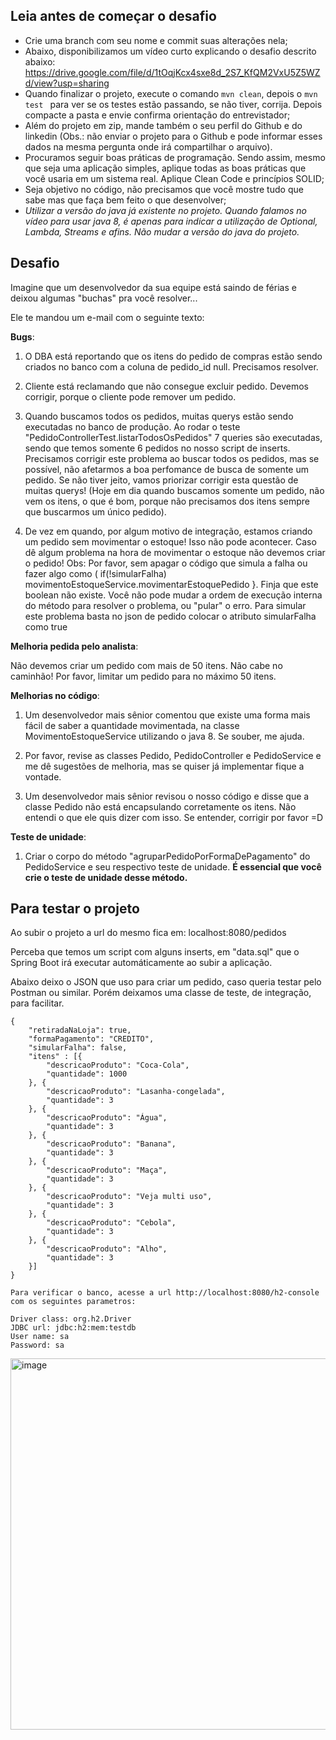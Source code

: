 ## Leia antes de começar o desafio ##  
- Crie uma branch com seu nome e commit suas alterações nela;
- Abaixo, disponibilizamos um vídeo curto explicando o desafio descrito abaixo: https://drive.google.com/file/d/1tOqjKcx4sxe8d_2S7_KfQM2VxU5Z5WZd/view?usp=sharing
- Quando finalizar o projeto, execute o comando ```mvn clean```, depois o ```mvn test ``` para ver se os testes estão passando, se não tiver, corrija. Depois compacte a pasta e envie confirma orientação do entrevistador;
- Além do projeto em zip, mande também o seu perfil do Github e do linkedin (Obs.: não enviar o projeto para o Github e pode informar esses dados na mesma pergunta onde irá compartilhar o arquivo).
- Procuramos seguir boas práticas de programação. Sendo assim, mesmo que seja uma aplicação simples, aplique todas as boas práticas que você usaria em um sistema real. Aplique Clean Code e princípios SOLID;
- Seja objetivo no código, não precisamos que você mostre tudo que sabe mas que faça bem feito o que desenvolver;
- *Utilizar a versão do java já existente no projeto. Quando falamos no vídeo para usar java 8, é apenas para indicar a utilização de Optional, Lambda, Streams e afins. Não mudar a versão do java do projeto.* 

## Desafio ## 
Imagine que um desenvolvedor da sua equipe está saindo de férias e deixou algumas "buchas" pra você resolver...

Ele te mandou um e-mail com o seguinte texto:

**Bugs**:

1) O DBA está reportando que os itens do pedido de compras estão sendo criados no banco com a coluna de pedido_id null. Precisamos resolver.

2) Cliente está reclamando que não consegue excluir pedido. Devemos corrigir, porque o cliente pode remover um pedido.

3) Quando buscamos todos os pedidos, muitas querys estão sendo executadas no banco de produção. 
   Ao rodar o teste "PedidoControllerTest.listarTodosOsPedidos" 7 queries são executadas, sendo que temos somente 6 pedidos no nosso script de inserts.
Precisamos corrigir este problema ao buscar todos os pedidos, mas se possível, não afetarmos a boa perfomance de busca de somente um pedido.
Se não tiver jeito, vamos priorizar corrigir esta questão de muitas querys!
	(Hoje em dia quando buscamos somente um pedido, não vem os itens, o que é bom, porque não precisamos dos itens sempre que buscarmos um único pedido).

4) De vez em quando, por algum motivo de integração, estamos criando um pedido sem movimentar o estoque! Isso não pode acontecer. Caso dê algum problema na hora de movimentar o estoque não devemos criar o pedido!
	Obs: Por favor, sem apagar o código que simula a falha ou fazer algo como (  if(!simularFalha) movimentoEstoqueService.movimentarEstoquePedido }. Finja que este boolean não existe. Você não pode mudar a ordem de execução interna do método para resolver o problema, ou "pular" o erro.
	Para simular este problema basta no json de pedido colocar o atributo simularFalha como true

**Melhoria pedida pelo analista**:

Não devemos criar um pedido com mais de 50 itens. Não cabe no caminhão! Por favor, limitar um pedido para no máximo 50 itens.

**Melhorias no código**:

1) Um desenvolvedor mais sênior comentou que existe uma forma mais fácil de saber a quantidade movimentada, na classe MovimentoEstoqueService utilizando o java 8. Se souber, me ajuda.

2) Por favor, revise as classes Pedido, PedidoController e PedidoService e me dê sugestões de melhoria, mas se quiser já implementar fique a vontade.

3) Um desenvolvedor mais sênior revisou o nosso código e disse que a classe Pedido não está encapsulando corretamente os itens. Não entendi o que ele quis dizer com isso. Se entender, corrigir por favor =D

**Teste de unidade**:

1) Criar o corpo do método "agruparPedidoPorFormaDePagamento" do PedidoService e seu respectivo teste de unidade. **É essencial que você crie o teste de unidade desse método.** 

## Para testar o projeto ##
Ao subir o projeto a url do mesmo fica em: localhost:8080/pedidos

Perceba que temos um script com alguns inserts, em "data.sql" que o Spring Boot irá executar automáticamente ao subir a aplicação.

Abaixo deixo o JSON que uso para criar um pedido, caso queria testar pelo Postman ou similar. Porém deixamos uma classe de teste, de integração, para facilitar.
```
{
	"retiradaNaLoja": true,
	"formaPagamento": "CREDITO",
	"simularFalha": false,
	"itens" : [{
		"descricaoProduto": "Coca-Cola",
		"quantidade": 1000
	}, {
		"descricaoProduto": "Lasanha-congelada",
		"quantidade": 3
	}, {
		"descricaoProduto": "Água",
		"quantidade": 3
	}, {
		"descricaoProduto": "Banana",
		"quantidade": 3
	}, {
		"descricaoProduto": "Maça",
		"quantidade": 3
	}, {
		"descricaoProduto": "Veja multi uso",
		"quantidade": 3
	}, {
		"descricaoProduto": "Cebola",
		"quantidade": 3
	}, {
		"descricaoProduto": "Alho",
		"quantidade": 3
	}]
}
```

```
Para verificar o banco, acesse a url http://localhost:8080/h2-console com os seguintes parametros:

Driver class: org.h2.Driver
JDBC url: jdbc:h2:mem:testdb
User name: sa
Password: sa
```
<img width="594" alt="image" src="https://user-images.githubusercontent.com/386430/185471341-d12b90ba-0eaf-4ec0-93e8-b31a5b4b3084.png">
